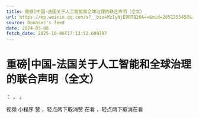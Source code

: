 ```yaml
---
title: 重磅|中国-法国关于人工智能和全球治理的联合声明（全文）
url: https://mp.weixin.qq.com/s?__biz=MzIyNjE0NTQ2OA==&mid=2651255458&idx=1&sn=4c5860ae5ceaa388d6a0c96ac1cb3c20
source: Doonsec's feed
date: 2024-05-08
fetch_date: 2025-10-06T17:13:52.609797
---
```


# 重磅|中国-法国关于人工智能和全球治理的联合声明（全文）

：
，
。

视频
小程序
赞
，轻点两下取消赞
在看
，轻点两下取消在看